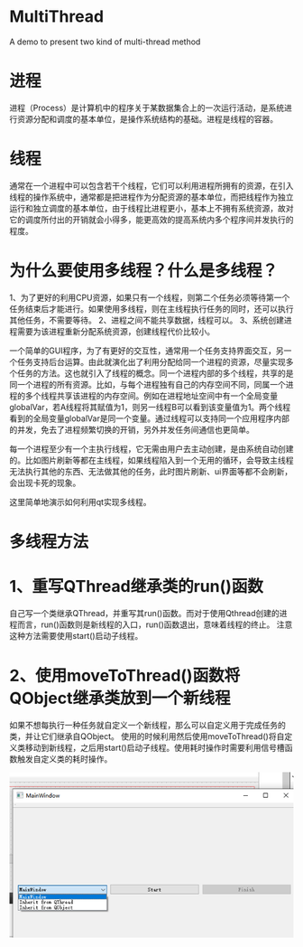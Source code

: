 # MultiThread
A demo to present  two kind of multi-thread method

# 进程

进程（Process）是计算机中的程序关于某数据集合上的一次运行活动，是系统进行资源分配和调度的基本单位，是操作系统结构的基础。进程是线程的容器。

# 线程

通常在一个进程中可以包含若干个线程，它们可以利用进程所拥有的资源，在引入线程的操作系统中，通常都是把进程作为分配资源的基本单位，而把线程作为独立运行和独立调度的基本单位，由于线程比进程更小，基本上不拥有系统资源，故对它的调度所付出的开销就会小得多，能更高效的提高系统内多个程序间并发执行的程度。

# 为什么要使用多线程？什么是多线程？

1、为了更好的利用CPU资源，如果只有一个线程，则第二个任务必须等待第一个任务结束后才能进行。如果使用多线程，则在主线程执行任务的同时，还可以执行其他任务，不需要等待。
2、进程之间不能共享数据，线程可以。
3、系统创建进程需要为该进程重新分配系统资源，创建线程代价比较小。



一个简单的GUI程序，为了有更好的交互性，通常用一个任务支持界面交互，另一个任务支持后台运算。由此就演化出了利用分配给同一个进程的资源，尽量实现多个任务的方法。这也就引入了线程的概念。同一个进程内部的多个线程，共享的是同一个进程的所有资源。比如，与每个进程独有自己的内存空间不同，同属一个进程的多个线程共享该进程的内存空间。例如在进程地址空间中有一个全局变量globalVar，若A线程将其赋值为1，则另一线程B可以看到该变量值为1。两个线程看到的全局变量globalVar是同一个变量。通过线程可以支持同一个应用程序内部的并发，免去了进程频繁切换的开销，另外并发任务间通信也更简单。


每一个进程至少有一个主执行线程，它无需由用户去主动创建，是由系统自动创建的。比如图片刷新等都在主线程，如果线程陷入到一个无用的循环，会导致主线程无法执行其他的东西、无法做其他的任务，此时图片刷新、ui界面等都不会刷新，会出现卡死的现象。

这里简单地演示如何利用qt实现多线程。

# 多线程方法

# 1、重写QThread继承类的run()函数

自己写一个类继承QThread，并重写其run()函数。而对于使用Qthread创建的进程而言，run()函数则是新线程的入口，run()函数退出，意味着线程的终止。
注意这种方法需要使用start()启动子线程。

# 2、使用moveToThread()函数将QObject继承类放到一个新线程

如果不想每执行一种任务就自定义一个新线程，那么可以自定义用于完成任务的类，并让它们继承自QObject。
使用的时候利用然后使用moveToThread()将自定义类移动到新线程，之后用start()启动子线程。使用耗时操作时需要利用信号槽函数触发自定义类的耗时操作。








![](https://github.com/liming467/MultiThread/blob/master/overall.png)
